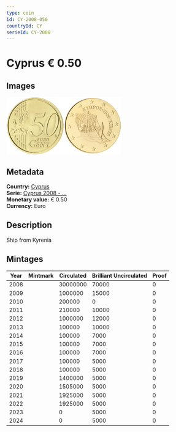 ```yaml
---
type: coin
id: CY-2008-050
countryId: CY
serieId: CY-2008
---
```


# Cyprus € 0.50

## Images

<img src="../../../Images/common-2007-050.webp" height="150" alt="Front image"><img src="Images/cyprus-2008-050.webp" height="150" alt="Back image">

## Metadata

**Country:** [Cyprus](../index.md)\
**Serie:** [Cyprus 2008 - ...](index.md)\
**Monetary value:** € 0.50\
**Currency:** Euro

## Description

Ship from Kyrenia

## Mintages

| Year | Mintmark | Circulated | Brilliant Uncirculated | Proof |
| ---- | -------- | ---------- | ---------------------- | ----- |
| 2008 |          | 30000000   | 70000                  | 0     |
| 2009 |          | 1000000    | 15000                  | 0     |
| 2010 |          | 200000     | 0                      | 0     |
| 2011 |          | 210000     | 10000                  | 0     |
| 2012 |          | 1000000    | 12000                  | 0     |
| 2013 |          | 100000     | 10000                  | 0     |
| 2014 |          | 100000     | 7000                   | 0     |
| 2015 |          | 100000     | 7000                   | 0     |
| 2016 |          | 100000     | 7000                   | 0     |
| 2017 |          | 100000     | 5000                   | 0     |
| 2018 |          | 100000     | 5000                   | 0     |
| 2019 |          | 1400000    | 5000                   | 0     |
| 2020 |          | 1505000    | 5000                   | 0     |
| 2021 |          | 1925000    | 5000                   | 0     |
| 2022 |          | 1925000    | 5000                   | 0     |
| 2023 |          | 0          | 5000                   | 0     |
| 2024 |          | 0          | 5000                   | 0     |
